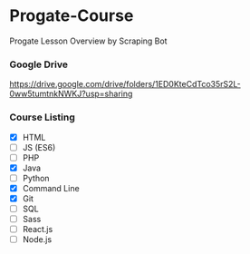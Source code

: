 # Progate-Course
Progate Lesson Overview by Scraping Bot

### Google Drive
https://drive.google.com/drive/folders/1ED0KteCdTco35rS2L-0ww5tumtnkNWKJ?usp=sharing

### Course Listing
- [x] HTML
- [ ] JS (ES6)
- [ ] PHP
- [x] Java
- [ ] Python
- [x] Command Line
- [x] Git
- [ ] SQL
- [ ] Sass
- [ ] React.js
- [ ] Node.js
